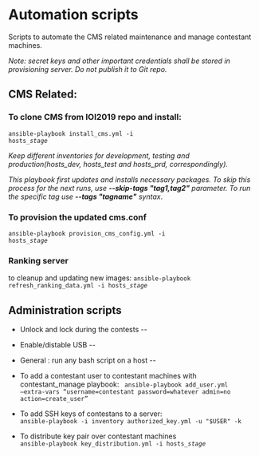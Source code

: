 # Automation scripts
Scripts to automate the CMS related maintenance and manage contestant machines.

*Note: secret keys and other important credentials shall be stored in provisioning server. Do not publish it to Git repo.*

## CMS Related:

### To clone CMS from IOI2019 repo and install:

<code>ansible-playbook install_cms.yml -i hosts_*stage*</code>

_Keep different inventories for development, testing and production(hosts_dev, hosts_test and hosts_prd, correspondingly)._

_This playbook first updates and installs necessary packages. To skip this process for the next runs, use **--skip-tags "tag1,tag2"** parameter. To run the specific tag use **--tags "tagname"** syntax_. 

### To provision the updated cms.conf

<code>ansible-playbook provision_cms_config.yml -i hosts_*stage*</code>

### Ranking server

to cleanup and updating new images:
<code>ansible-playbook refresh_ranking_data.yml -i hosts_*stage*</code>

## Administration scripts

- Unlock and lock during the contests
--

- Enable/distable USB
--

- General : run any bash script on a host 
--

- To add a contestant user to contestant machines with contestant_manage playbook: 
      <code> ansible-playbook add_user.yml –extra-vars “username=contestant password=whatever admin=no action=create_user” </code>
      
- To add SSH keys of contestans to a server:
      <code> ansible-playbook -i inventory authorized_key.yml -u "$USER" -k </code>
 
 - To distribute key pair over contestant machines
      <code> ansible-playbook key_distribution.yml -i hosts_*stage* </code>
